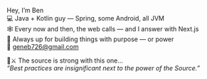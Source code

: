 Hey, I’m Ben  
💻 Java + Kotlin guy — Spring, some Android, all JVM  
🕸️ Every now and then, the web calls — and I answer with Next.js  
🤝 Always up for building things with purpose — or power  
📩 geneb726@gmail.com  

🔴⚔️ The source is strong with this one...  
*“Best practices are insignificant next to the power of the Source.”*



<!---
geneb726/geneb726 is a ✨ special ✨ repository because its `README.md` (this file) appears on your GitHub profile.
You can click the Preview link to take a look at your changes.
--->
